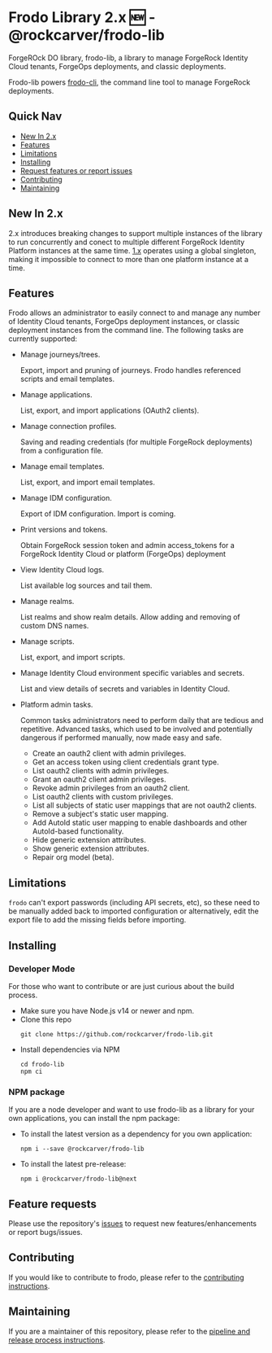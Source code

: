 <!-- README.md for GitHub; the one for NPM is ../README.md. -->

# Frodo Library 2.x :new: - @rockcarver/frodo-lib

ForgeROck DO library, frodo-lib, a library to manage ForgeRock Identity Cloud tenants, ForgeOps deployments, and classic deployments.

Frodo-lib powers [frodo-cli](https://github.com/rockcarver/frodo-cli), the command line tool to manage ForgeRock deployments.

## Quick Nav

- [New In 2.x](#new-in-2x)
- [Features](#features)
- [Limitations](#limitations)
- [Installing](#installing)
- [Request features or report issues](#feature-requests)
- [Contributing](#contributing)
- [Maintaining](#maintaining)

## New In 2.x

2.x introduces breaking changes to support multiple instances of the library to run concurrently and conect to multiple different ForgeRock Identity Platform instances at the same time. [1.x](/rockcarver/frodo-lib/tree/1.x) operates using a global singleton, making it impossible to connect to more than one platform instance at a time.

## Features

Frodo allows an administrator to easily connect to and manage any number of Identity Cloud tenants, ForgeOps deployment instances, or classic deployment instances from the command line. The following tasks are currently supported:

- Manage journeys/trees.

  Export, import and pruning of journeys. Frodo handles referenced scripts and email templates.

- Manage applications.

  List, export, and import applications (OAuth2 clients).

- Manage connection profiles.

  Saving and reading credentials (for multiple ForgeRock deployments) from a configuration file.

- Manage email templates.

  List, export, and import email templates.

- Manage IDM configuration.

  Export of IDM configuration. Import is coming.

- Print versions and tokens.

  Obtain ForgeRock session token and admin access_tokens for a ForgeRock Identity Cloud or platform (ForgeOps) deployment

- View Identity Cloud logs.

  List available log sources and tail them.

- Manage realms.

  List realms and show realm details. Allow adding and removing of custom DNS names.

- Manage scripts.

  List, export, and import scripts.

- Manage Identity Cloud environment specific variables and secrets.

  List and view details of secrets and variables in Identity Cloud.

- Platform admin tasks.

  Common tasks administrators need to perform daily that are tedious and repetitive. Advanced tasks, which used to be involved and potentially dangerous if performed manually, now made easy and safe.

  - Create an oauth2 client with admin privileges.
  - Get an access token using client credentials grant type.
  - List oauth2 clients with admin privileges.
  - Grant an oauth2 client admin privileges.
  - Revoke admin privileges from an oauth2 client.
  - List oauth2 clients with custom privileges.
  - List all subjects of static user mappings that are not oauth2 clients.
  - Remove a subject's static user mapping.
  - Add AutoId static user mapping to enable dashboards and other AutoId-based functionality.
  - Hide generic extension attributes.
  - Show generic extension attributes.
  - Repair org model (beta).

## Limitations

`frodo` can't export passwords (including API secrets, etc), so these need to be manually added back to imported configuration or alternatively, edit the export file to add the missing fields before importing.

## Installing

### Developer Mode

For those who want to contribute or are just curious about the build process.

- Make sure you have Node.js v14 or newer and npm.
- Clone this repo
  ```console
  git clone https://github.com/rockcarver/frodo-lib.git
  ```
- Install dependencies via NPM
  ```console
  cd frodo-lib
  npm ci
  ```

### NPM package

If you are a node developer and want to use frodo-lib as a library for your own applications, you can install the npm package:

- To install the latest version as a dependency for you own application:
  ```console
  npm i --save @rockcarver/frodo-lib
  ```
- To install the latest pre-release:
  ```console
  npm i @rockcarver/frodo-lib@next
  ```

## Feature requests

Please use the repository's [issues](https://github.com/rockcarver/frodo-lib/issues) to request new features/enhancements or report bugs/issues.

## Contributing

If you would like to contribute to frodo, please refer to the [contributing instructions](../docs/CONTRIBUTE.md).

## Maintaining

If you are a maintainer of this repository, please refer to the [pipeline and release process instructions](../docs/PIPELINE.md).
